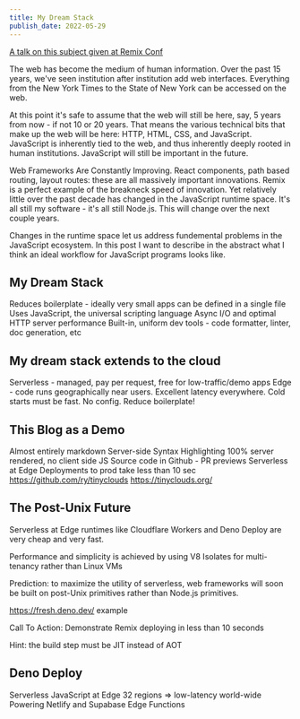 ```yaml
---
title: My Dream Stack
publish_date: 2022-05-29
---
```


[A talk on this subject given at Remix Conf](https://www.youtube.com/watch?v=4_nxvVTNY9s&t=10790s)

The web has become the medium of human information. Over the past 15 years,
we've seen institution after institution add web interfaces. Everything from the
New York Times to the State of New York can be accessed on the web.

At this point it's safe to assume that the web will still be here, say, 5 years
from now - if not 10 or 20 years. That means the various technical bits that
make up the web will be here: HTTP, HTML, CSS, and JavaScript. JavaScript is
inherently tied to the web, and thus inherently deeply rooted in human
institutions. JavaScript will still be important in the future.

Web Frameworks Are Constantly Improving. React components, path based routing,
layout routes: these are all massively important innovations. Remix is a perfect
example of the breakneck speed of innovation. Yet relatively little over the
past decade has changed in the JavaScript runtime space. It's all still my
software - it's all still Node.js. This will change over the next couple years.

Changes in the runtime space let us address fundemental problems in the
JavaScript ecosystem. In this post I want to describe in the abstract what I
think an ideal workflow for JavaScript programs looks like.

## My Dream Stack

Reduces boilerplate - ideally very small apps can be defined in a single file
Uses JavaScript, the universal scripting language Async I/O and optimal HTTP
server performance Built-in, uniform dev tools - code formatter, linter, doc
generation, etc

## My dream stack extends to the cloud

Serverless - managed, pay per request, free for low-traffic/demo apps Edge -
code runs geographically near users. Excellent latency everywhere. Cold starts
must be fast. No config. Reduce boilerplate!

## This Blog as a Demo

Almost entirely markdown Server-side Syntax Highlighting 100% server rendered,
no client side JS Source code in Github - PR previews Serverless at Edge
Deployments to prod take less than 10 sec https://github.com/ry/tinyclouds
https://tinyclouds.org/

## The Post-Unix Future

Serverless at Edge runtimes like Cloudflare Workers and Deno Deploy are very
cheap and very fast.

Performance and simplicity is achieved by using V8 Isolates for multi-tenancy
rather than Linux VMs

Prediction: to maximize the utility of serverless, web frameworks will soon be
built on post-Unix primitives rather than Node.js primitives.

https://fresh.deno.dev/ example

Call To Action: Demonstrate Remix deploying in less than 10 seconds

Hint: the build step must be JIT instead of AOT

## Deno Deploy

Serverless JavaScript at Edge 32 regions => low-latency world-wide Powering
Netlify and Supabase Edge Functions
